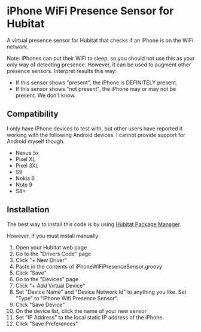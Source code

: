 # iPhone WiFi Presence Sensor for Hubitat
A virtual presence sensor for Hubitat that checks if an iPhone is on the WiFi network.

Note: iPhones can put their WiFi to sleep, so you should not use this as your only way of detecting presence.  However, it can be used to augment other presence sensors.  Interpret results this way:

- If this sensor shows "present", the iPhone is DEFINITELY present.
- If this sensor shows "not present", the iPhone may or may not be present.  We don't know.

## Compatibility
I only have iPhone devices to test with, but other users have reported it working with the following Android devices.  I cannot provide support for Android myself though.
- Nexus 5x
- Pixel XL
- Pixel 3XL
- S9
- Nokia 6
- Note 9
- S8+


## Installation

The best way to install this code is by using [Hubitat Package Manager](https://community.hubitat.com/t/beta-hubitat-package-manager).

However, if you must install  manually:

1. Open your Hubitat web page
2. Go to the "Drivers Code" page
3. Click "+ New Driver"
4. Paste in the contents of iPhoneWiFiPresenceSensor.groovy
5. Click "Save"
6. Go to the "Devices" page
7. Click "+ Add Virtual Device"
8. Set "Device Name" and "Device Network Id" to anything you like.  Set "Type" to "iPhone Wifi Presence Sensor".
9. Click "Save Device"
10. On the device list, click the name of your new sensor
11. Set "IP Address" to the local static IP address of the iPhone.
12. Click "Save Preferences"
